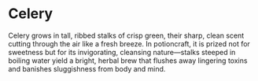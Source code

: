 # Celery

Celery grows in tall, ribbed stalks of crisp green, their sharp, clean scent cutting through the air like a fresh breeze. In potioncraft, it is prized not for sweetness but for its invigorating, cleansing nature—stalks steeped in boiling water yield a bright, herbal brew that flushes away lingering toxins and banishes sluggishness from body and mind.

